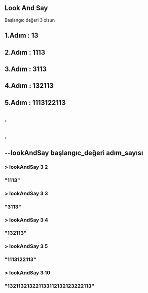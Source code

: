 ## Look And Say

Başlangıc değeri 3 olsun
## 1.Adım : 13
## 2.Adım : 1113
## 3.Adım : 3113
## 4.Adım : 132113
## 5.Adım : 1113122113
## .
## .

## --lookAndSay başlangıc_değeri adım_sayısı
### > lookAndSay  3 2
### "1113"

### > lookAndSay  3 3
### "3113"

### > lookAndSay  3 4
### "132113"

### > lookAndSay  3 5
### "1113122113"

### > lookAndSay  3 10
### "132113213221133112132123222113"
